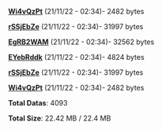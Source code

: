 [**Wi4vQzPt**](/data/Wi4vQzPt.txt) (21/11/22 - 02:34)- 2482 bytes

[**rSSjEbZe**](/data/rSSjEbZe.txt) (21/11/22 - 02:34)- 31997 bytes

[**EgRB2WAM**](/data/EgRB2WAM.txt) (21/11/22 - 02:34)- 32562 bytes

[**EYebRddk**](/data/EYebRddk.txt) (21/11/22 - 02:34)- 4824 bytes

[**rSSjEbZe**](/data/rSSjEbZe.txt) (21/11/22 - 02:34)- 31997 bytes

[**Wi4vQzPt**](/data/Wi4vQzPt.txt) (21/11/22 - 02:34)- 2482 bytes

**Total Datas**: 4093

**Total Size**: 22.42 MB / 22.4 MB